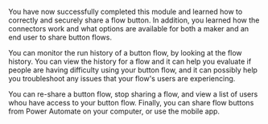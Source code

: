 You have now successfully completed this module and learned how to
correctly and securely share a flow button. In addition, you 
learned how the connectors work and what options are available 
for both a maker and an end user to share button flows.

You can monitor the run history of a button flow, by looking at 
the flow history. You can view the history for a flow and it can 
help you evaluate if people are having difficulty using your button 
flow, and it can possibly help you troubleshoot any issues that 
your flow's users are experiencing.

You can re-share a button flow, stop sharing a flow, and view a list
of users whou have access to your button flow. Finally, you can share flow 
buttons from Power Automate on your computer, or use the mobile app.
